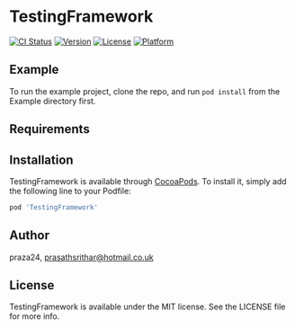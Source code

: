 # TestingFramework

[![CI Status](https://img.shields.io/travis/praza24/TestingFramework.svg?style=flat)](https://travis-ci.org/praza24/TestingFramework)
[![Version](https://img.shields.io/cocoapods/v/TestingFramework.svg?style=flat)](https://cocoapods.org/pods/TestingFramework)
[![License](https://img.shields.io/cocoapods/l/TestingFramework.svg?style=flat)](https://cocoapods.org/pods/TestingFramework)
[![Platform](https://img.shields.io/cocoapods/p/TestingFramework.svg?style=flat)](https://cocoapods.org/pods/TestingFramework)

## Example

To run the example project, clone the repo, and run `pod install` from the Example directory first.

## Requirements

## Installation

TestingFramework is available through [CocoaPods](https://cocoapods.org). To install
it, simply add the following line to your Podfile:

```ruby
pod 'TestingFramework'
```

## Author

praza24, prasathsrithar@hotmail.co.uk

## License

TestingFramework is available under the MIT license. See the LICENSE file for more info.
